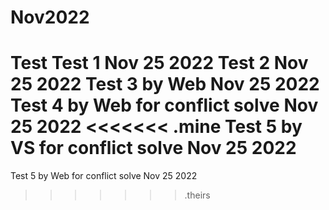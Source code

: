 # Nov2022
Test
Test 1 Nov 25 2022
Test 2 Nov 25 2022
Test 3 by Web Nov 25 2022
Test 4 by Web for conflict solve Nov 25 2022
<<<<<<< .mine
Test 5 by VS for conflict solve Nov 25 2022
=======
Test 5 by Web for conflict solve Nov 25 2022
>>>>>>> .theirs
